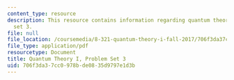 ```yaml
---
content_type: resource
description: This resource contains information regarding quantum theory I, problem
  set 3.
file: null
file_location: /coursemedia/8-321-quantum-theory-i-fall-2017/706f3da37cc0978bde0835d9797e1d3b_MIT8_321F17_Pset3.pdf
file_type: application/pdf
resourcetype: Document
title: Quantum Theory I, Problem Set 3
uid: 706f3da3-7cc0-978b-de08-35d9797e1d3b
---
```

